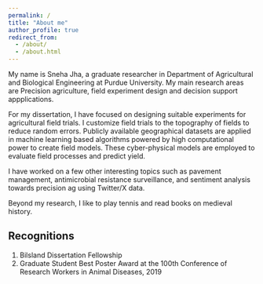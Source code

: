 ```yaml
---
permalink: /
title: "About me"
author_profile: true
redirect_from: 
  - /about/
  - /about.html
---
```

My name is Sneha Jha, a graduate researcher in Department of Agricultural and Biological Engineering at Purdue University. My main research areas are Precision agriculture, field experiment design and decision support appplications. 

For my dissertation, I have focused on designing suitable experiments for agricultural field trials. I customize field trials to the topography of fields to reduce random errors. Publicly available geographical datasets are applied in machine learning based algorithms powered by high computational power to create field models. These cyber-physical models are employed to evaluate field processes and predict yield.  

I have worked on a few other interesting topics such as pavement management, antimicrobial resistance surveillance, and sentiment analysis towards precision ag using Twitter/X data. 

Beyond my research, I like to play tennis and read books on medieval history. 

## Recognitions

1. Bilsland Dissertation Fellowship
2. Graduate Student Best Poster Award at the 100th Conference of Research Workers in Animal Diseases, 2019




